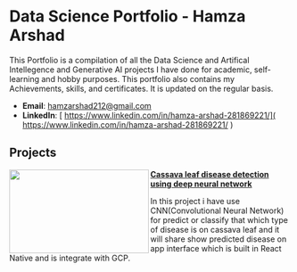 # Data Science Portfolio - Hamza Arshad
This Portfolio is a compilation of all the Data Science and Artifical Intellegence and Generative AI projects I have done for academic, self-learning and hobby purposes. This portfolio also contains my Achievements, skills, and certificates. It is updated on the regular basis.

- **Email**: [hamzarshad212@gmail.com](hamzarshad212@gmail.com)
- **LinkedIn**: [ https://www.linkedin.com/in/hamza-arshad-281869221/]( https://www.linkedin.com/in/hamza-arshad-281869221/ )


## Projects

<img align="left" width="250" height="150" src="[https://github.com/archd3sai/Portfolio/blob/master/Images/telecom.jpg](https://github.com/Hamza-Arshad-1/Portfolio/blob/main/Images/WhatsApp%20Image%202023-05-21%20at%201.01.50%20PM.jpeg)"> **[Cassava leaf disease detection using deep neural network](https://github.com/Hamza-Arshad-1/Cassava-leaf-disease-NN-FYP)**

In this project i have use CNN(Convolutional Neural Network) for predict or classify that which type of disease is on cassava leaf and it will share show predicted disease on app interface which is built in React Native and is integrate with GCP. 
